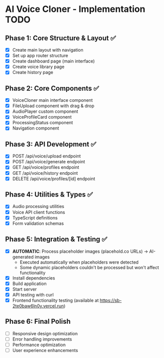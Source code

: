 # AI Voice Cloner - Implementation TODO

## Phase 1: Core Structure & Layout ✅
- [x] Create main layout with navigation
- [x] Set up app router structure
- [x] Create dashboard page (main interface)
- [x] Create voice library page
- [x] Create history page

## Phase 2: Core Components ✅
- [x] VoiceCloner main interface component
- [x] FileUpload component with drag & drop
- [x] AudioPlayer custom component
- [x] VoiceProfileCard component
- [x] ProcessingStatus component
- [x] Navigation component

## Phase 3: API Development ✅
- [x] POST /api/voice/upload endpoint
- [x] POST /api/voice/generate endpoint
- [x] GET /api/voice/profiles endpoint
- [x] GET /api/voice/history endpoint
- [x] DELETE /api/voice/profiles/[id] endpoint

## Phase 4: Utilities & Types ✅
- [x] Audio processing utilities
- [x] Voice API client functions
- [x] TypeScript definitions
- [x] Form validation schemas

## Phase 5: Integration & Testing ✅
- [x] **AUTOMATIC**: Process placeholder images (placehold.co URLs) → AI-generated images
  - Executed automatically when placeholders were detected
  - Some dynamic placeholders couldn't be processed but won't affect functionality
- [x] Install dependencies
- [x] Build application
- [x] Start server
- [x] API testing with curl
- [x] Frontend functionality testing (available at https://sb-2te0baw6ln0y.vercel.run)

## Phase 6: Final Polish
- [ ] Responsive design optimization
- [ ] Error handling improvements
- [ ] Performance optimization
- [ ] User experience enhancements